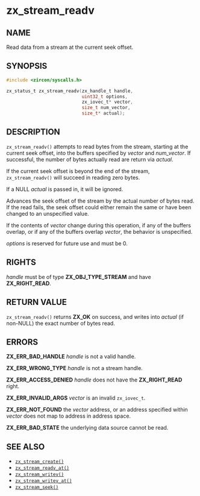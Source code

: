 # zx_stream_readv

## NAME

<!-- Updated by update-docs-from-fidl, do not edit. -->

Read data from a stream at the current seek offset.

## SYNOPSIS

<!-- Updated by update-docs-from-fidl, do not edit. -->

```c
#include <zircon/syscalls.h>

zx_status_t zx_stream_readv(zx_handle_t handle,
                            uint32_t options,
                            zx_iovec_t* vector,
                            size_t num_vector,
                            size_t* actual);
```

## DESCRIPTION

`zx_stream_readv()` attempts to read bytes from the stream, starting at the
current seek offset, into the buffers specified by *vector* and *num_vector*.
If successful, the number of bytes actually read are return via *actual*.

If the current seek offset is beyond the end of the stream, `zx_stream_readv()`
will succeed in reading zero bytes.

If a NULL *actual* is passed in, it will be ignored.

Advances the seek offset of the stream by the actual number of bytes read.
If the read fails, the seek offset could either remain the same or have
been changed to an unspecified value.

If the contents of *vector* change during this operation, if any of the buffers
overlap, or if any of the buffers overlap *vector*, the behavior is unspecified.

*options* is reserved for future use and must be 0.

## RIGHTS

<!-- Updated by update-docs-from-fidl, do not edit. -->

*handle* must be of type **ZX_OBJ_TYPE_STREAM** and have **ZX_RIGHT_READ**.

## RETURN VALUE

`zx_stream_readv()` returns **ZX_OK** on success, and writes into
*actual* (if non-NULL) the exact number of bytes read.

## ERRORS

**ZX_ERR_BAD_HANDLE**  *handle* is not a valid handle.

**ZX_ERR_WRONG_TYPE**  *handle* is not a stream handle.

**ZX_ERR_ACCESS_DENIED**  *handle* does not have the **ZX_RIGHT_READ** right.

**ZX_ERR_INVALID_ARGS**  *vector* is an invalid `zx_iovec_t`.

**ZX_ERR_NOT_FOUND**  the *vector* address, or an address specified within
*vector* does not map to address in address space.

**ZX_ERR_BAD_STATE**  the underlying data source cannot be read.

## SEE ALSO

 - [`zx_stream_create()`]
 - [`zx_stream_readv_at()`]
 - [`zx_stream_writev()`]
 - [`zx_stream_writev_at()`]
 - [`zx_stream_seek()`]

<!-- References updated by update-docs-from-fidl, do not edit. -->

[`zx_stream_create()`]: stream_create.md
[`zx_stream_readv_at()`]: stream_readv_at.md
[`zx_stream_writev()`]: stream_writev.md
[`zx_stream_writev_at()`]: stream_writev_at.md
[`zx_stream_seek()`]: stream_seek.md
